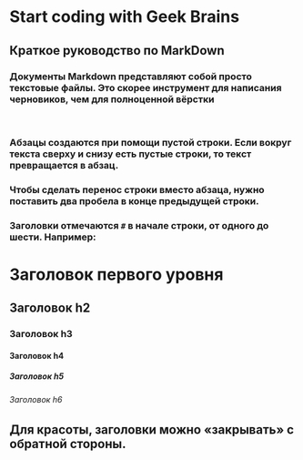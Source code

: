 
# Start coding with Geek Brains

## Краткое руководство по MarkDown

### Документы Markdown представляют собой просто текстовые файлы. Это скорее инструмент для написания черновиков, чем для полноценной вёрстки
<br>

### Абзацы создаются при помощи пустой строки. Если вокруг текста сверху и снизу есть пустые строки, то текст превращается в абзац.

### Чтобы сделать перенос строки вместо абзаца, нужно поставить два пробела в конце предыдущей строки. 
### Заголовки отмечаются `#` в начале строки, от одного до шести. Например:

# Заголовок первого уровня #

## Заголовок h2

### Заголовок h3

#### Заголовок h4

##### Заголовок h5

###### Заголовок h6

## Для красоты, заголовки можно «закрывать» с обратной стороны. ##
